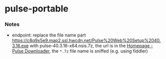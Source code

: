 pulse-portable
==============
### Notes
- endpoint: replace the file name part https://c8q9x5e9.map2.ssl.hwcdn.net/Pulse%20Web%20Setup%2040.3.16.exe with pulse-40.3.16-x64.nsis.7z, the url is in the [Homepage - Pulse Downloader](https://pulsedownloader.com/), the `*.7z` file name is sniffed (e.g. using fiddler)

